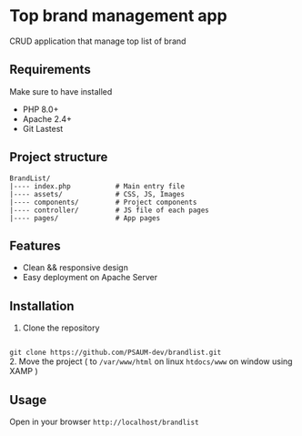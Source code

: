 # Top brand management app
CRUD application that manage top list of brand

## Requirements
Make sure to have installed
- PHP 8.0+
- Apache 2.4+
- Git Lastest

## Project structure
```
BrandList/
|---- index.php           # Main entry file
|---- assets/             # CSS, JS, Images
|---- components/         # Project components
|---- controller/         # JS file of each pages
|---- pages/              # App pages
```

## Features
- Clean && responsive design
- Easy deployment on Apache Server

## Installation
1. Clone the repository
<code>
git clone https://github.com/PSAUM-dev/brandlist.git
</code>
2. Move the project ( to <code>/var/www/html</code> on linux <code>htdocs/www</code> on window using XAMP )

## Usage
Open in your browser
<code>http://localhost/brandlist</code>